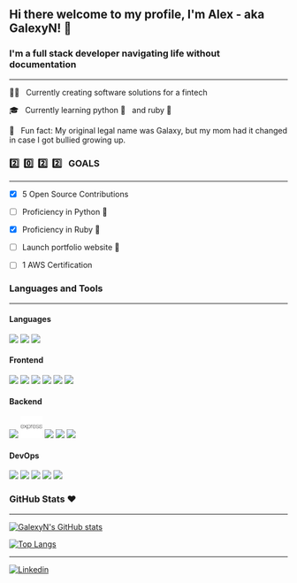 ## Hi there welcome to my profile, I'm Alex - aka GalexyN! 👋

### I'm a full stack developer navigating life without documentation
---
 👨‍💼 &nbsp; Currently creating software solutions for a fintech

 🎓 &nbsp; Currently learning python 🐍 &nbsp; and ruby 💎

 🤗  &nbsp; Fun fact: My original legal name was Galaxy, but my mom had it changed in case I got bullied 
 growing up.

### 2️⃣  &nbsp;0️⃣&nbsp;  2️⃣&nbsp;  2️⃣ &nbsp; GOALS
---
- [X] 5 Open Source Contributions
- [ ] Proficiency in Python 🐍
- [X] Proficiency in Ruby 💎
- [ ] Launch portfolio website 🤭
- [ ] 1 AWS Certification


### Languages and Tools
---
#### Languages
<p align="left">
    <img src="https://img.icons8.com/color/48/000000/javascript--v2.png"/>
    <img src="https://img.icons8.com/color/48/000000/python.png"/>
    <img src="https://img.icons8.com/windows/32/000000/ruby-on-rails.png"/>
</p>

#### Frontend
<p align="left">
    <img src="https://img.icons8.com/color/48/000000/html-5--v1.png"/>
    <img src="https://img.icons8.com/color/48/000000/css3.png"/>
    <img src="https://img.icons8.com/color/48/000000/react-native.png"/>
    <img src="https://img.icons8.com/color/48/000000/redux.png"/>
    <img src="https://img.icons8.com/color/48/000000/material-ui.png"/>
    <img src="https://img.icons8.com/color/48/000000/bootstrap.png"/>
</p>

#### Backend
<p align="left">
    <img src="https://img.icons8.com/color/48/000000/nodejs.png"/>
    <img src="https://raw.githubusercontent.com/devicons/devicon/master/icons/express/express-original-wordmark.svg" alt="express" width="40" height="40" style="max-width: 100%;">
    <img src="https://img.icons8.com/color/48/000000/mongodb.png"/>
    <img src="https://img.icons8.com/color/48/000000/postgreesql.png"/>
    <img src="https://img.icons8.com/color/48/000000/mysql-logo.png"/>
</p>

#### DevOps
<p align="left">
    <img src="https://img.icons8.com/color/48/000000/circleci.png"/>
    <img src="https://img.icons8.com/windows/32/000000/grunt.png"/>
    <img src="https://img.icons8.com/color/32/000000/amazon-web-services.png"/>
    <img src="https://img.icons8.com/color/48/000000/azure-1.png"/>
    <img src="https://img.icons8.com/color/48/000000/git.png"/>
</p>

### GitHub Stats ❤️
---
[![GalexyN's GitHub stats](https://github-readme-stats.vercel.app/api?username=galexyn&show_icons=true&theme=vue)](https://github.com/anuraghazra/github-readme-stats)

[![Top Langs](https://github-readme-stats.vercel.app/api/top-langs/?username=galexyn&layout=compact)](https://github.com/anuraghazra/github-readme-stats)

---
[<img alt="Linkedin" width="30px" src="https://img.icons8.com/fluency/48/000000/linkedin.png"/>][linkedin]

[linkedin]: https://linkedin.com/in/alexanderqnguyen
